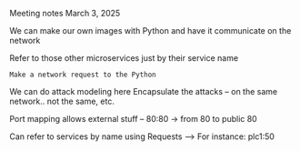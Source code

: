 Meeting notes
March 3, 2025

We can make our own images with Python and have it communicate on the network

Refer to those other microservices just by their service name

	Make a network request to the Python

We can do attack modeling here
Encapsulate the attacks – on the same network.. not the same, etc.

Port mapping allows external stuff – 80:80 → from 80 to public 80

Can refer to services by name using Requests --> For instance: plc1:50
